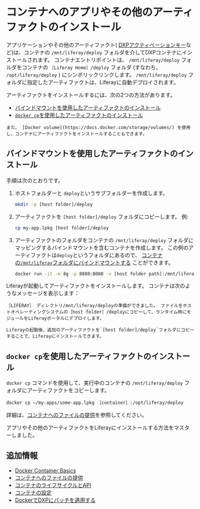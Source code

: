 # コンテナへのアプリやその他のアーティファクトのインストール

アプリケーションやその他のアーティファクト( [DXPアクティベーションキー](../../setting-up-liferay/activating-liferay-dxp.md)など)は、コンテナの `/mnt/liferay/deploy` フォルダを介してDXPコンテナにインストールされます。 コンテナエントリポイントは、 `/mnt/liferay/deploy` フォルダをコンテナの `［Liferay Home］/deploy` フォルダ (すなわち、 `/opt/liferay/deploy` ) にシンボリックリンクします。 `/mnt/liferay/deploy` フォルダに指定したアーティファクトは、Liferayに自動デプロイされます。

アーティファクトをインストールするには、次の2つの方法があります。

* [バインドマウントを使用したアーティファクトのインストール](#installing-artifacts-using-a-bind-mount)
* [`docker cp`を使用したアーティファクトのインストール](#installing-artifacts-using-docker-cp)

```{note}
また、 [Docker volume](https://docs.docker.com/storage/volumes/) を使用し、コンテナにアーティファクトをインストールすることもできます。
```

<a name="installing-artifacts-using-a-bind-mount" />

## バインドマウントを使用したアーティファクトのインストール

手順は次のとおりです。

1. ホストフォルダーと `deploy`というサブフォルダーを作成します。

    ```bash
    mkdir -p [host folder]/deploy
    ```

1. アーティファクトを `[host folder]/deploy` フォルダにコピーします。 例:

    ```bash
    cp my-app.lpkg [host folder]/deploy
    ```

1. アーティファクトのフォルダをコンテナの `/mnt/liferay/deploy` フォルダにマッピングするバインドマウントを含むコンテナを作成します。 この例のアーティファクトは`deploy`というフォルダにあるので、 [コンテナの`/mnt/liferay`フォルダにバインドマウントする](./providing-files-to-the-container.md#bind-mounting-a-host-folder-to-mnt-liferay) ことができます。

    ```bash
    docker run -it -m 8g -p 8080:8080 -v [host folder path]:/mnt/liferay liferay/dxp:[tag]
    ```

Liferayが起動してアーティファクトをインストールします。 コンテナは次のようなメッセージを表示します：

```message
［LIFERAY］ ディレクトリ/mnt/liferay/deployの準備ができました。 ファイルをホストオペレーティングシステムの［host folder］/deployにコピーして、ランタイム時にモジュールをLiferayポータルにデプロイします。
```

```{note}
Liferayの起動後、追加のアーティファクトを`[host folder]/deploy`フォルダにコピーすることで、Liferayにインストールできます。
```

<a name="installing-artifacts-using-docker-cp" />

## `docker cp`を使用したアーティファクトのインストール

`docker cp` コマンドを使用して、実行中のコンテナの `/mnt/liferay/deploy` フォルダにアーティファクトをコピーします。

```bash
docker cp ~/my-apps/some-app.lpkg ［container］:/opt/liferay/deploy
```

詳細は、[コンテナへのファイルの提供](./providing-files-to-the-container.md)を参照してください。

アプリやその他のアーティファクトをLiferayにインストールする方法をマスターしました。

<a name="additional-information" />

## 追加情報

* [Docker Container Basics](./docker-container-basics.md)
* [コンテナへのファイルの提供](./providing-files-to-the-container.md)
* [コンテナのライフサイクルとAPI](./container-lifecycle-and-api.md)
* [コンテナの設定](./configuring-containers.md)
* [DockerでDXPにパッチを適用する](./patching-dxp-in-docker.md)